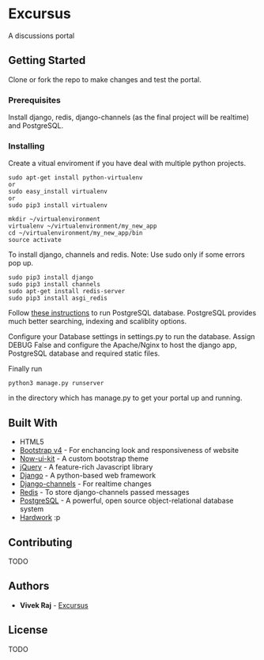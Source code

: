 # Excursus

A discussions portal

## Getting Started

Clone or fork the repo to make changes and test the portal.

### Prerequisites

Install django, redis, django-channels (as the final project will be realtime) and PostgreSQL.


### Installing

Create a vitual enviroment if you have deal with multiple python projects.

```
sudo apt-get install python-virtualenv
or
sudo easy_install virtualenv
or
sudo pip3 install virtualenv
```

```
mkdir ~/virtualenvironment
virtualenv ~/virtualenvironment/my_new_app
cd ~/virtualenvironment/my_new_app/bin
source activate
```

To install django, channels and redis.
Note: Use sudo only if some errors pop up.

```
sudo pip3 install django
sudo pip3 install channels
sudo apt-get install redis-server
sudo pip3 install asgi_redis
```

Follow [these instructions](https://www.digitalocean.com/community/tutorials/how-to-use-postgresql-with-your-django-application-on-ubuntu-14-04) to run PostgreSQL database.
PostgreSQL provides much better searching, indexing and scaliblity options.

Configure your Database settings in settings.py to run the database. Assign DEBUG False and configure the Apache/Nginx to host the django app, PostgreSQL database and required static files.

Finally run

```
python3 manage.py runserver
```

in the directory which has manage.py to get your portal up and running.


## Built With

* HTML5
* [Bootstrap v4](https://getbootstrap.com/docs/4.0/getting-started/introduction/) - For enchancing look and responsiveness of website
* [Now-ui-kit](http://demos.creative-tim.com/now-ui-kit/presentation.html) - A custom bootstrap theme
* [jQuery](https://jquery.com/) - A feature-rich Javascript library
* [Django](https://www.djangoproject.com/) - A python-based web framework
* [Django-channels](https://channels.readthedocs.io/en/stable/) - For realtime changes
* [Redis](https://redis.io/) - To store django-channels passed messages
* [PostgreSQL](https://www.postgresql.org/) -  A powerful, open source object-relational database system
* [Hardwork](https://www.google.co.in/search?source=hp&q=hard+work+meaning&oq=hard+work+&gs_l=psy-ab.3.0.0i67k1l4.613.2084.0.2841.5.4.0.0.0.0.238.514.0j2j1.3.0....0...1.1.64.psy-ab..2.3.511.0..35i39k1.0.QbCZoSQ6rCk) :p

## Contributing

TODO

## Authors

* **Vivek Raj**  - [Excursus](https://github.com/codervivek/excursus)

## License

TODO



